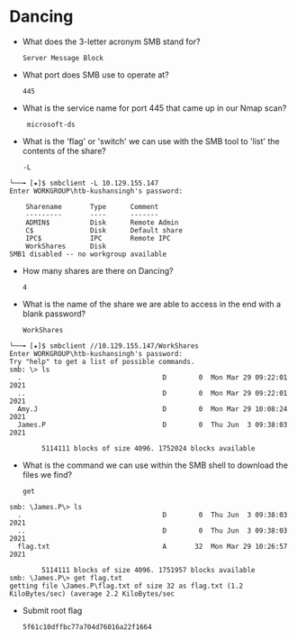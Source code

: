 # Dancing

- What does the 3-letter acronym SMB stand for?

	`Server Message Block`

- What port does SMB use to operate at?

	`445`

- What is the service name for port 445 that came up in our Nmap scan? 

	` microsoft-ds`

- What is the 'flag' or 'switch' we can use with the SMB tool to 'list' the contents of the share? 

	`-L`
```
└──╼ [★]$ smbclient -L 10.129.155.147
Enter WORKGROUP\htb-kushansingh's password: 

	Sharename       Type      Comment
	---------       ----      -------
	ADMIN$          Disk      Remote Admin
	C$              Disk      Default share
	IPC$            IPC       Remote IPC
	WorkShares      Disk      
SMB1 disabled -- no workgroup available
```

- How many shares are there on Dancing? 

	`4`

- What is the name of the share we are able to access in the end with a blank password?

	`WorkShares`

```
└──╼ [★]$ smbclient //10.129.155.147/WorkShares
Enter WORKGROUP\htb-kushansingh's password: 
Try "help" to get a list of possible commands.
smb: \> ls
  .                                   D        0  Mon Mar 29 09:22:01 2021
  ..                                  D        0  Mon Mar 29 09:22:01 2021
  Amy.J                               D        0  Mon Mar 29 10:08:24 2021
  James.P                             D        0  Thu Jun  3 09:38:03 2021

		5114111 blocks of size 4096. 1752024 blocks available
```	

- What is the command we can use within the SMB shell to download the files we find?

	`get`
```
smb: \James.P\> ls
  .                                   D        0  Thu Jun  3 09:38:03 2021
  ..                                  D        0  Thu Jun  3 09:38:03 2021
  flag.txt                            A       32  Mon Mar 29 10:26:57 2021

		5114111 blocks of size 4096. 1751957 blocks available
smb: \James.P\> get flag.txt 
getting file \James.P\flag.txt of size 32 as flag.txt (1.2 KiloBytes/sec) (average 2.2 KiloBytes/sec
```

- Submit root flag

	`5f61c10dffbc77a704d76016a22f1664`